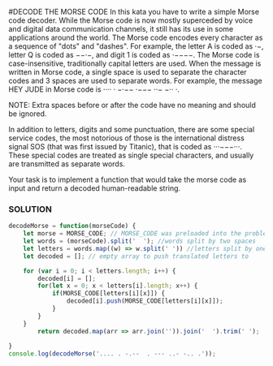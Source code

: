 #DECODE THE MORSE CODE
In this kata you have to write a simple Morse code decoder. While the Morse code is now mostly superceded by voice and digital data communication channels, it still has its use in some applications around the world.
The Morse code encodes every character as a sequence of "dots" and "dashes". For example, the letter A is coded as ·−, letter Q is coded as −−·−, and digit 1 is coded as ·−−−−. The Morse code is case-insensitive, traditionally capital letters are used. When the message is written in Morse code, a single space is used to separate the character codes and 3 spaces are used to separate words. For example, the message HEY JUDE in Morse code is ···· · −·−−   ·−−− ··− −·· ·.

NOTE: Extra spaces before or after the code have no meaning and should be ignored.

In addition to letters, digits and some punctuation, there are some special service codes, the most notorious of those is the international distress signal SOS (that was first issued by Titanic), that is coded as ···−−−···. These special codes are treated as single special characters, and usually are transmitted as separate words.

Your task is to implement a function that would take the morse code as input and return a decoded human-readable string.


### SOLUTION
``` javascript
decodeMorse = function(morseCode) {
    let morse = MORSE_CODE; // MORSE_CODE was preloaded into the problem on codewars; to make it work here, you need to manually input a longass string with each letter/number/character. #byeee
    let words = (morseCode).split('  '); //words split by two spaces 
    let letters = words.map((w) => w.split(' ')) //letters split by one space 
    let decoded = []; // empty array to push translated letters to

    for (var i = 0; i < letters.length; i++) {
        decoded[i] = [];
        for(let x = 0; x < letters[i].length; x++) {
            if(MORSE_CODE[letters[i][x]]) {
                decoded[i].push(MORSE_CODE[letters[i][x]]);
            }
        }
    }
        return decoded.map(arr => arr.join('')).join('  ').trim(' ');
       
}
console.log(decodeMorse('.... . -.--  . --- ..- -.. .'));
```


